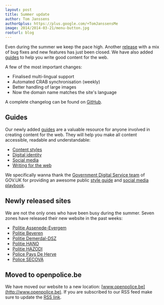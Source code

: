 ```yaml
---
layout: post
title: Summer update
author: Tom Janssens
authorGplus: https://plus.google.com/+TomJanssensMe
image: 2014/2014-03-21/menu-button.jpg
rooturl: blog
---
```


Even during the summer we keep the pace high. Another [release](https://github.com/belgianpolice/internet-platform/releases/tag/v2.6) with a mix of bug fixes and new features has just been closed. We have also added [guides](http://www.openpolice.be/guides/) to help you write good content for the web.

A few of the most important changes:

* Finalised multi-lingual support
* Automated CRAB synchronisation (weekly)
* Better handling of large images
* Now the domain name matches the site's language

A complete changelog can be found on [GitHub](https://github.com/belgianpolice/internet-platform/releases/tag/v2.6).

## Guides
Our newly added [guides](http://www.openpolice.be/guides/) are a valuable resource for anyone involved in creating content for the web. They will help you make all content accessible, readable and understandable:

* [Content styles](http://www.openpolice.be/guides/content-styles.html)
* [Digital identity](http://www.openpolice.be/guides/digital-identity.html)
* [Social media](http://www.openpolice.be/guides/social-media.html)
* [Writing for the web](http://www.openpolice.be/guides/writing-for-the-web.html)

We specifically wanna thank the [Government Digital Service team](https://gds.blog.gov.uk/) of GOV.UK for providing an awesome public [style guide](https://www.gov.uk/design-principles/style-guide) and [social media playbook](https://gdssocialmedia.blog.gov.uk/playbook/#the-case-for-social-media).

## Newly released sites
We are not the only ones who have been busy during the summer. Seven zones have released their new website in the past weeks:

* [Politie Assenede-Evergem](http://www.lokalepolitie.be/5421)
* [Politie Beveren](http://www.lokalepolitie.be/5430)
* [Politie Demerdal-DSZ](http://www.lokalepolitie.be/5396)
* [Politie HANO](http://www.lokalepolitie.be/5372)
* [Politie HAZODI](http://www.lokalepolitie.be/5370)
* [Police Pays De Herve](http://www.policelocale.be/5288)
* [Police SECOVA](http://www.policelocale.be/5283)

## Moved to openpolice.be
We have moved our website to a new location: [www.openpolice.be](http://www.openpolice.be). If you are subscribed to our RSS feed make sure to update the [RSS link](http://www.openpolice.be/blog.xml).